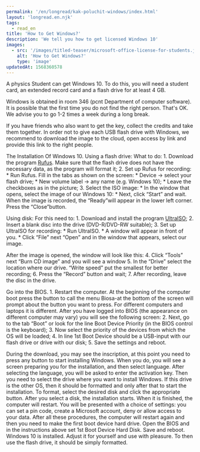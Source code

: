 ```yaml
---
permalink: '/en/longread/kak-poluchit-windows/index.html'
layout: 'longread.en.njk'
tags:
  - read_en
title: 'How to Get Windows?'
description: 'We tell you how to get licensed Windows 10'
images:
  - src: '/images/titled-teaser/microsoft-office-license-for-students.jpg'
    alt: 'How to Get Windows?'
    type: 'image'
updatedAt: 1568360578
---
```

A physics Student can get Windows 10. To do this, you will need a student card, an extended record card and a flash drive for at least 4 GB.

Windows is obtained in room 346 (pcnt Department of computer software). It is possible that the first time you do not find the right person. That's OK. We advise you to go 1-2 times a week during a long break.

If you have friends who also want to get the key, collect the credits and take them together. In order not to give each USB flash drive with Windows, we recommend to download the image to the cloud, open access by link and provide this link to the right people.

The Installation Of Windows 10. Using a flash drive: What to do: 1. Download the program [Rufus](https://goo.gl/oBiCjz). Make sure that the flash drive does not have the necessary data, as the program will format it; 2. Set up Rufus for recording: \* Run Rufus. Fill in the tabs as shown on the screen: \* Device → select your flash drive; \* New volume label → any name (e.g. Windows 10); \* Leave the checkboxes as in the picture; 3. Select the ISO image: \* In the window that opens, select the image of our Windows 10: \* Next, click “Start” and wait. When the image is recorded, the “Ready”will appear in the lower left corner. Press the “Close”button.

Using disk: For this need to: 1. Download and install the program [UltraISO](https://goo.gl/mevRKk); 2. Insert a blank disc into the drive (DVD-R/DVD-RW suitable); 3. Set up UltraISO for recording: \* Run UltraISO. \* A window will appear in front of you. \* Click “File” next “Open” and in the window that appears, select our image.

After the image is opened, the window will look like this: 4. Click “Tools” next “Burn CD image” and you will see a window 5. In the “Drive” select the location where our drive. “Write speed” put the smallest for better recording; 6. Press the “Record” button and wait; 7. After recording, leave the disc in the drive.

Go into the BIOS. 1. Restart the computer. At the beginning of the computer boot press the button to call the menu Biosa-at the bottom of the screen will prompt about the button you want to press. For different computers and laptops it is different. After you have logged into BIOS (the appearance on different computer may vary) you will see the following screen: 2. Next, go to the tab “Boot” or look for the line Boot Device Priority (in the BIOS control is the keyboard); 3. Now select the priority of the devices from which the OS will be loaded; 4. In line 1st Boot Device should be a USB-input with our flash drive or drive with our disk; 5. Save the settings and reboot.

During the download, you may see the inscription, at this point you need to press any button to start installing Windows. When you do, you will see a screen preparing you for the installation, and then select language. After selecting the language, you will be asked to enter the activation key. Then you need to select the drive where you want to install Windows. If this drive is the other OS, then it should be formatted and only after that to start the installation. To format, select the desired disk and click the appropriate button. After you select a disk, the installation starts. When it is finished, the computer will restart. You will be presented with a choice of settings: you can set a pin code, create a Microsoft account, deny or allow access to your data. After all these procedures, the computer will restart again and then you need to make the first boot device hard drive. Open the BIOS and in the instructions above set 1st Boot Device Hard Disk. Save and reboot. Windows 10 is installed. Adjust it for yourself and use with pleasure. To then use the flash drive, it should be simply formatted.
